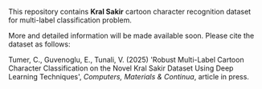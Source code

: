 This repository contains **Kral Sakir** cartoon character recognition dataset for multi-label classification problem.

More and detailed information will be made available soon. Please cite the dataset as follows:

Tumer, C., Guvenoglu, E., Tunali, V. (2025) 'Robust Multi-Label Cartoon Character Classification on the Novel Kral Sakir Dataset Using Deep Learning Techniques', _Computers, Materials & Continua_, article in press.
